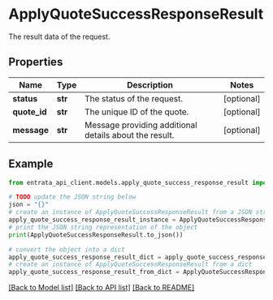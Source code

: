 # ApplyQuoteSuccessResponseResult

The result data of the request.

## Properties

Name | Type | Description | Notes
------------ | ------------- | ------------- | -------------
**status** | **str** | The status of the request. | [optional] 
**quote_id** | **str** | The unique ID of the quote. | [optional] 
**message** | **str** | Message providing additional details about the result. | [optional] 

## Example

```python
from entrata_api_client.models.apply_quote_success_response_result import ApplyQuoteSuccessResponseResult

# TODO update the JSON string below
json = "{}"
# create an instance of ApplyQuoteSuccessResponseResult from a JSON string
apply_quote_success_response_result_instance = ApplyQuoteSuccessResponseResult.from_json(json)
# print the JSON string representation of the object
print(ApplyQuoteSuccessResponseResult.to_json())

# convert the object into a dict
apply_quote_success_response_result_dict = apply_quote_success_response_result_instance.to_dict()
# create an instance of ApplyQuoteSuccessResponseResult from a dict
apply_quote_success_response_result_from_dict = ApplyQuoteSuccessResponseResult.from_dict(apply_quote_success_response_result_dict)
```
[[Back to Model list]](../README.md#documentation-for-models) [[Back to API list]](../README.md#documentation-for-api-endpoints) [[Back to README]](../README.md)


